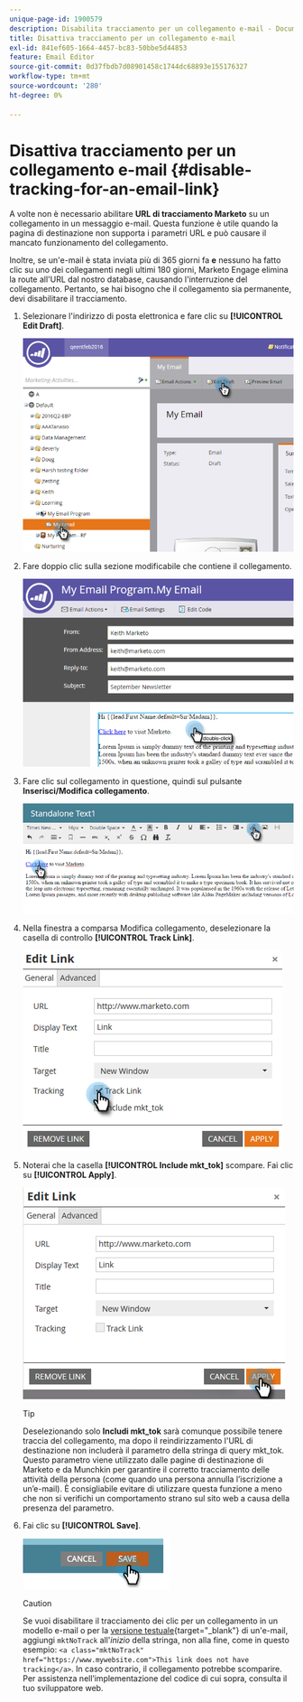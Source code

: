 ```yaml
---
unique-page-id: 1900579
description: Disabilita tracciamento per un collegamento e-mail - Documentazione di Marketo - Documentazione del prodotto
title: Disattiva tracciamento per un collegamento e-mail
exl-id: 841ef605-1664-4457-bc83-50bbe5d44853
feature: Email Editor
source-git-commit: 0d37fbdb7d08901458c1744dc68893e155176327
workflow-type: tm+mt
source-wordcount: '280'
ht-degree: 0%

---
```


# Disattiva tracciamento per un collegamento e-mail {#disable-tracking-for-an-email-link}

A volte non è necessario abilitare **URL di tracciamento Marketo** su un collegamento in un messaggio e-mail. Questa funzione è utile quando la pagina di destinazione non supporta i parametri URL e può causare il mancato funzionamento del collegamento.

Inoltre, se un&#39;e-mail è stata inviata più di 365 giorni fa **e** nessuno ha fatto clic su uno dei collegamenti negli ultimi 180 giorni, Marketo Engage elimina la route all&#39;URL dal nostro database, causando l&#39;interruzione del collegamento. Pertanto, se hai bisogno che il collegamento sia permanente, devi disabilitare il tracciamento.

1. Selezionare l&#39;indirizzo di posta elettronica e fare clic su **[!UICONTROL Edit Draft]**.

   ![](assets/one-7.png)

1. Fare doppio clic sulla sezione modificabile che contiene il collegamento.

   ![](assets/two-6.png)

1. Fare clic sul collegamento in questione, quindi sul pulsante **Inserisci/Modifica collegamento**.

   ![](assets/three-6.png)

1. Nella finestra a comparsa Modifica collegamento, deselezionare la casella di controllo **[!UICONTROL Track Link]**.

   ![](assets/four-4.png)

1. Noterai che la casella **[!UICONTROL Include mkt_tok]** scompare. Fai clic su **[!UICONTROL Apply]**.

   ![](assets/five-3.png)

   >[!TIP]
   >
   >Deselezionando solo **Includi mkt_tok** sarà comunque possibile tenere traccia del collegamento, ma dopo il reindirizzamento l&#39;URL di destinazione non includerà il parametro della stringa di query mkt_tok. Questo parametro viene utilizzato dalle pagine di destinazione di Marketo e da Munchkin per garantire il corretto tracciamento delle attività della persona (come quando una persona annulla l’iscrizione a un’e-mail). È consigliabile evitare di utilizzare questa funzione a meno che non si verifichi un comportamento strano sul sito web a causa della presenza del parametro.

1. Fai clic su **[!UICONTROL Save]**.

   ![](assets/image2014-9-17-22-3a25-3a20.png)

   >[!CAUTION]
   >
   >Se vuoi disabilitare il tracciamento dei clic per un collegamento in un modello e-mail o per la [versione testuale](/help/marketo/product-docs/email-marketing/general/creating-an-email/edit-the-text-version-of-an-email.md){target="_blank"} di un&#39;e-mail, aggiungi `mktNoTrack` all&#39;*inizio* della stringa, non alla fine, come in questo esempio: `<a class="mktNoTrack" href="https://www.mywebsite.com">This link does not have tracking</a>`. In caso contrario, il collegamento potrebbe scomparire. Per assistenza nell’implementazione del codice di cui sopra, consulta il tuo sviluppatore web.
